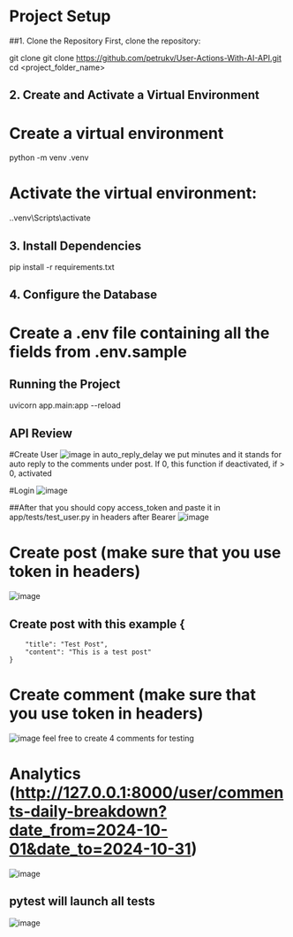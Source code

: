 ﻿# Project Setup

##1. Clone the Repository
First, clone the repository:

git clone git clone <https://github.com/petrukv/User-Actions-With-AI-API.git>  
cd <project_folder_name>  

## 2. Create and Activate a Virtual Environment  
# Create a virtual environment
python -m venv .venv

# Activate the virtual environment:
.\.venv\Scripts\activate

## 3. Install Dependencies  
pip install -r requirements.txt

## 4. Configure the Database  
 # Create a .env file containing all the fields from .env.sample

## Running the Project
uvicorn app.main:app --reload

## API Review  
#Create User
![image](https://github.com/user-attachments/assets/4aae90ea-68cc-40c3-8452-c612fdc2a04a)
in auto_reply_delay we put minutes and it stands for auto reply to the comments under post. If 0, this function if deactivated, if > 0, activated 


#Login 
![image](https://github.com/user-attachments/assets/251da6fd-ae91-42b4-a1b4-222219f94763)

##After that you should copy access_token and paste it in app/tests/test_user.py in headers after Bearer
![image](https://github.com/user-attachments/assets/c779e793-73c7-4c30-bbbb-9a5e7573eaf3)

# Create post (make sure that you use token in headers)
![image](https://github.com/user-attachments/assets/6fd35e81-8c1e-422d-ad3d-5dc30efe9018)

## Create post with this example {
        "title": "Test Post",
        "content": "This is a test post"
    }

# Create comment (make sure that you use token in headers)
![image](https://github.com/user-attachments/assets/f98da51f-b2a1-4c7c-9b65-139bc4991707)
feel free to create 4 comments for testing

# Analytics (http://127.0.0.1:8000/user/comments-daily-breakdown?date_from=2024-10-01&date_to=2024-10-31)
![image](https://github.com/user-attachments/assets/f658553a-0a02-477c-8dbf-449e1e7d697a)

## pytest will launch all tests  
![image](https://github.com/user-attachments/assets/8bbf4ec5-086c-4b8a-baf9-b85c2c9474f6)
